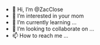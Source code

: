 - 👋 Hi, I’m @ZacClose
- 👀 I’m interested in your mom
- 🌱 I’m currently learning ...
- 💞️ I’m looking to collaborate on ...
- 📫 How to reach me ...

<!---
ZacClose/ZacClose is a ✨ special ✨ repository because its `README.md` (this file) appears on your GitHub profile.
You can click the Preview link to take a look at your changes.
--->
